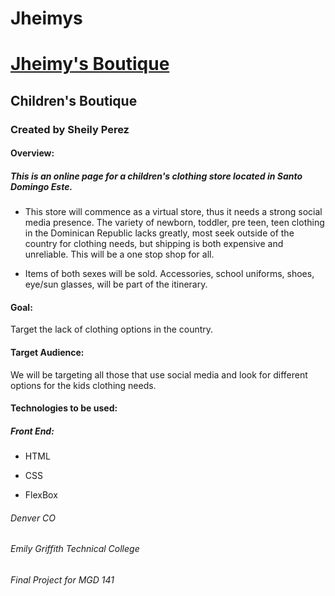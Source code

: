 # Jheimys
# [Jheimy's Boutique](https://xstpvx.github.io/Jheimys/)

## Children's Boutique
### **Created by Sheily Perez**

#### Overview:

##### This is an online page for a children's clothing store located in Santo Domingo Este.

* This store will commence as a virtual store, thus it needs a strong social media presence. The variety of newborn, toddler, pre teen, teen clothing in the Dominican Republic lacks greatly, most seek outside of the country for clothing needs, but shipping is both expensive and unreliable. This will be a one stop shop for all.

* Items of both sexes will be sold. Accessories, school uniforms, shoes,  eye/sun glasses, will be part of the itinerary. 

#### Goal:
Target the lack of clothing options in the country.

#### Target Audience:
We will be targeting all those that use social media and look for different options for the kids clothing needs. 


#### Technologies to be used:

##### Front End: 	

* HTML

* CSS

* FlexBox

###### *Denver CO*
###### Emily Griffith Technical College
###### Final Project for MGD 141

